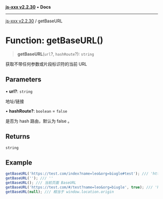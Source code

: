 [**js-xxx v2.2.30**](../README.md) • **Docs**

***

[js-xxx v2.2.30](../README.md) / getBaseURL

# Function: getBaseURL()

> **getBaseURL**(`url`?, `hashRoute`?): `string`

获取不带任何参数或片段标识符的当前 URL

## Parameters

• **url?**: `string`

地址/链接

• **hashRoute?**: `boolean` = `false`

是否为 hash 路由，默认为 false 。

## Returns

`string`

## Example

```ts
getBaseURL('https://test.com/index?name=leo&org=biugle#test'); /// 'https://test.com/index'
getBaseURL(''); /// ''
getBaseURL(); /// 当前页面 BaseURL
getBaseURL('https://test.com/#/test?name=leo&org=biugle', true); /// 'https://test.com/#/test'
getBaseURL(null); /// 相当于 window.location.origin
```
